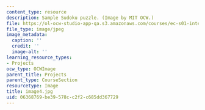 ```yaml
---
content_type: resource
description: Sample Sudoku puzzle. (Image by MIT OCW.)
file: https://ol-ocw-studio-app-qa.s3.amazonaws.com/courses/ec-s01-internet-technology-in-local-and-global-communities-spring-2005-summer-2005/06368769be39578cc2f2c685dd367729_image4.jpg
file_type: image/jpeg
image_metadata:
  caption: ''
  credit: ''
  image-alt: ''
learning_resource_types:
- Projects
ocw_type: OCWImage
parent_title: Projects
parent_type: CourseSection
resourcetype: Image
title: image4.jpg
uid: 06368769-be39-578c-c2f2-c685dd367729
---
```

